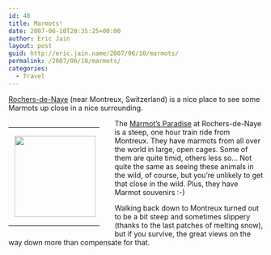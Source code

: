 ```yaml
---
id: 48
title: Marmots!
date: 2007-06-10T20:35:25+00:00
author: Eric Jain
layout: post
guid: http://eric.jain.name/2007/06/10/marmots/
permalink: /2007/06/10/marmots/
categories:
  - Travel
---
```

[Rochers-de-Naye](http://maps.google.com/maps?f=q&hl=en&q=Rochers-de-Naye,+switzerland&sll=46.209999,6.139999&sspn=0.089926,0.179901&ie=UTF8&ll=46.431705,6.979065&spn=0.089562,0.179901&t=h&z=13&iwloc=addr&om=1) (near Montreux, Switzerland) is a nice place to see some Marmots up close in a nice surrounding.

<!--more-->

<table style="width:194px; float:left; margin-right:1em">
  <tr>
    <td align="center" style="height:194px;background:url(http://picasaweb.google.com/f/img/transparent_album_background.gif) no-repeat left">
      <a href="http://picasaweb.google.com/eric.jain/RochersDeNaye2007"><img src="http://lh6.google.com/image/eric.jain/Rm2j1OGJbyE/AAAAAAAACuc/jrMLUwkj5AU/s160-c/RochersDeNaye2007.jpg" width="160" height="160" style="margin:1px 0 0 4px;" /></a>
    </td>
  </tr>
</table>

The [Marmot&#8217;s Paradise](http://www.marmottes.ch/MAR/main.asp) at Rochers-de-Naye is a steep, one hour train ride from Montreux. They have marmots from all over the world in large, open cages. Some of them are quite timid, others less so&#8230; Not quite the same as seeing these animals in the wild, of course, but you&#8217;re unlikely to get that close in the wild. Plus, they have Marmot souvenirs :-)

Walking back down to Montreux turned out to be a bit steep and sometimes slippery (thanks to the last patches of melting snow), but if you survive, the great views on the way down more than compensate for that.